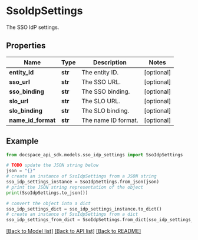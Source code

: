 # SsoIdpSettings
The SSO IdP settings.

## Properties

Name | Type | Description | Notes
------------ | ------------- | ------------- | -------------
**entity_id** | **str** | The entity ID. | [optional] 
**sso_url** | **str** | The SSO URL. | [optional] 
**sso_binding** | **str** | The SSO binding. | [optional] 
**slo_url** | **str** | The SLO URL. | [optional] 
**slo_binding** | **str** | The SLO binding. | [optional] 
**name_id_format** | **str** | The name ID format. | [optional] 

## Example

```python
from docspace_api_sdk.models.sso_idp_settings import SsoIdpSettings

# TODO update the JSON string below
json = "{}"
# create an instance of SsoIdpSettings from a JSON string
sso_idp_settings_instance = SsoIdpSettings.from_json(json)
# print the JSON string representation of the object
print(SsoIdpSettings.to_json())

# convert the object into a dict
sso_idp_settings_dict = sso_idp_settings_instance.to_dict()
# create an instance of SsoIdpSettings from a dict
sso_idp_settings_from_dict = SsoIdpSettings.from_dict(sso_idp_settings_dict)
```
[[Back to Model list]](../README.md#documentation-for-models) [[Back to API list]](../README.md#documentation-for-api-endpoints) [[Back to README]](../README.md)


